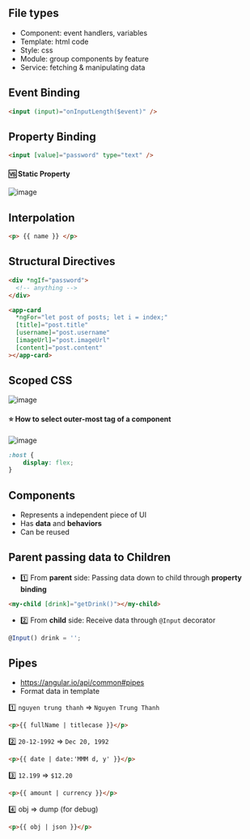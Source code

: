 ## File types
- Component: event handlers, variables
- Template: html code
- Style: css
- Module: group components by feature
- Service: fetching & manipulating data

## Event Binding
```html
<input (input)="onInputLength($event)" />
```

## Property Binding
```html
<input [value]="password" type="text" />
```
#### 🆚 Static Property
![image](https://user-images.githubusercontent.com/28957748/126030006-fd763846-d052-4998-9b30-3ec0d72f5111.png)

## Interpolation
```html
<p> {{ name }} </p>
```

## Structural Directives
```html
<div *ngIf="password">
  <!-- anything -->
</div>
```

```html
<app-card 
  *ngFor="let post of posts; let i = index;"
  [title]="post.title" 
  [username]="post.username" 
  [imageUrl]="post.imageUrl" 
  [content]="post.content"
></app-card>
```

## Scoped CSS

![image](https://user-images.githubusercontent.com/28957748/126029192-5e9144de-08be-4729-89e6-9dde3ac21273.png)

#### ⭐ How to select outer-most tag of a component
![image](https://user-images.githubusercontent.com/28957748/126029592-b2d5dff7-1a3f-490f-866b-debea8999fdf.png)
```css
:host {
    display: flex;
}
```


## Components
- Represents a independent piece of UI
- Has __data__ and __behaviors__
- Can be reused

## Parent passing data to Children
- :one: From __parent__ side: Passing data down to child through __property binding__
```html
<my-child [drink]="getDrink()"></my-child>
```

- :two: From __child__ side: Receive data through `@Input` decorator
```js
@Input() drink = '';
```

## Pipes
- https://angular.io/api/common#pipes
- Format data in template

:one: `nguyen trung thanh` => `Nguyen Trung Thanh`
```html
<p>{{ fullName | titlecase }}</p>
```
:two: `20-12-1992` => `Dec 20, 1992`
```html
<p>{{ date | date:'MMM d, y' }}</p>
```

:three: `12.199` => `$12.20`
```html
<p>{{ amount | currency }}</p>
```

:four: obj => dump (for debug)
```html
<p>{{ obj | json }}</p>
```
